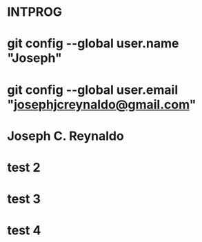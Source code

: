 # INTPROG
# git config --global user.name "Joseph"
# git config --global user.email "josephjcreynaldo@gmail.com"

# Joseph C. Reynaldo
# test 2
# test 3
# test 4